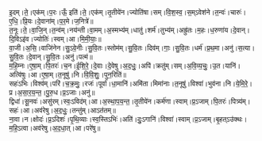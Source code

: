 

  
इ॒दम्।ते॒।एक॑म्।प॒रः।ऊँ॒ इति॑।ते॒।एक॑म्।तृ॒तीये॑न।ज्योति॑षा।सम्।वि॒श॒स्व॒।स॒म्ऽवेश॑ने।त॒न्वः॑।चारुः॑।ए॒धि॒।प्रि॒यः।दे॒वाना॑म्।प॒र॒मे।ज॒नित्रे॑॥  
त॒नूः।ते॒।वा॒जि॒न्।त॒न्व॑म्।नय॑न्ती।वा॒मम्।अ॒स्मभ्य॑म्।धातु॑।शर्म॑।तुभ्य॑म्।अह्रु॑तः।म॒हः।ध॒रुणा॑य।दे॒वान्।दि॒विऽइ॑व।ज्योतिः॑।स्वम्।आ।मि॒मी॒याः॒॥  
वा॒जी।अ॒सि॒।वाजि॑नेन।सु॒ऽवे॒नीः।सु॒वि॒तः।स्तोम॑म्।सु॒वि॒तः।दिव॑म्।गाः॒।सु॒वि॒तः।धर्म॑।प्र॒थ॒मा।अनु॑।स॒त्या।सु॒वि॒तः।दे॒वान्।सु॒वि॒तः।अनु॑।पत्म॑॥  
म॒हि॒म्नः।ए॒षा॒म्।पि॒तरः॑।च॒न।ई॒शि॒रे॒।दे॒वाः।दे॒वेषु।अ॒द॒धुः॒।अपि॑।क्रतु॑म्।सम्।अ॒वि॒व्य॒चुः॒।उ॒त।यानि॑।अत्वि॑षुः।आ।ए॒षा॒म्।त॒नूषु॑।नि।वि॒वि॒शुः॒।पुन॒रिति॑॥  
सहः॑ऽभिः।विश्व॑म्।परि॑।च॒क्र॒मुः॒।रजः॑।पूर्वा॑।धा॒मानि॑।अमि॑ता।मिमा॑नाः।त॒नूषु॑।विश्वा॑।भुव॑ना।नि।ये॒मि॒रे॒।प्र।अ॒सा॒र॒य॒न्त॒।पु॒रु॒ध।प्र॒ऽजाः।अनु॑॥  
द्विधा॑।सू॒नवः॑।असु॑रम्।स्वः॒ऽविद॑म्।आ।अ॒स्था॒प॒य॒न्त॒।तृ॒तीये॑न।कर्म॑णा।स्वाम्।प्र॒ऽजाम्।पि॒तरः॑।पित्र्य॑म्।सहः॑।आ।अव॑रेषु।अ॒द॒धुः॒।तन्तु॑म्।आऽत॑तम्॥  
ना॒वा।न।क्षोदः॑।प्र॒ऽदिशः॑।पृ॒थि॒व्याः।स्व॒स्तिऽभिः॑।अति॑।दुः॒ऽगानि॑।विश्वा॑।स्वाम्।प्र॒ऽजाम्।बृ॒हत्ऽउ॑क्थः।म॒हि॒ऽत्वा।अव॑रेषु।अ॒द॒धा॒त्।आ।परे॑षु॥  
